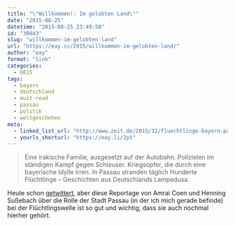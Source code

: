 ```yaml
---
title: "\"Willkommen!: Im gelobten Land\""
date: "2015-08-25"
datetime: "2015-08-25 23:49:58"
id: "30843"
slug: "willkommen-im-gelobten-land"
url: "https://eay.cc/2015/willkommen-im-gelobten-land/"
author: "eay"
format: "link"
categories:
  - 0815
tags:
  - bayern
  - deutschland
  - must-read
  - passau
  - politik
  - weltgeschehen
meta:
  - linked_list_url: "http://www.zeit.de/2015/32/fluechtlinge-bayern-passau/komplettansicht"
  - yourls_shorturl: "https://eay.li/2pt"
---
```


> Eine irakische Familie, ausgesetzt auf der Autobahn. Polizisten im ständigen Kampf gegen Schleuser. Kriegsopfer, die durch eine bayerische Idylle irren. In Passau stranden täglich Hunderte Flüchtlinge – Geschichten aus Deutschlands Lampedusa.

Heute schon [getwittert](https://twitter.com/eay/status/636121374298382336), aber diese Reportage von Amrai Coen und Henning Sußebach über die Rolle der Stadt Passau (in der ich mich gerade befinde) bei der Flüchtlingswelle ist so gut und wichtig, dass sie auch nochmal hierher gehört.
